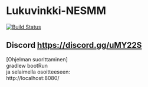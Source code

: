 # Lukuvinkki-NESMM

[![Build Status](https://travis-ci.org/MatiasLyyra/Lukuvinkki-NESMM.svg?branch=develop)](https://travis-ci.org/MatiasLyyra/Lukuvinkki-NESMM)

## Discord https://discord.gg/uMY22S

[Ohjelman suorittaminen]  
gradlew bootRun  
ja selaimella osoitteeseen:  
http://localhost:8080/
